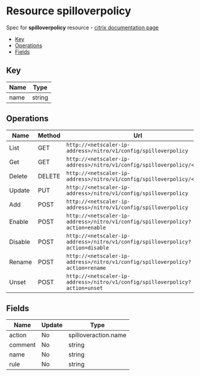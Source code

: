 # Resource spilloverpolicy

Spec for **spilloverpolicy** resource - [citrix documentation page](https://developer-docs.citrix.com/projects/netscaler-nitro-api/en/11.0/configuration/spillover/spilloverpolicy/spilloverpolicy/)

- [Key](#key)
- [Operations](#operations)
- [Fields](#fields)

## Key

| Name | Type |
|----|----|
| name | string |

## Operations

| Name | Method | Url |
|----|----|----|
| List | GET | `http://<netscaler-ip-address>/nitro/v1/config/spilloverpolicy` |
| Get | GET | `http://<netscaler-ip-address>/nitro/v1/config/spilloverpolicy/<name>` |
| Delete | DELETE | `http://<netscaler-ip-address>/nitro/v1/config/spilloverpolicy/<name>` |
| Update | PUT | `http://<netscaler-ip-address>/nitro/v1/config/spilloverpolicy` |
| Add | POST | `http://<netscaler-ip-address>/nitro/v1/config/spilloverpolicy` |
| Enable | POST | `http://<netscaler-ip-address>/nitro/v1/config/spilloverpolicy?action=enable` |
| Disable | POST | `http://<netscaler-ip-address>/nitro/v1/config/spilloverpolicy?action=disable` |
| Rename | POST | `http://<netscaler-ip-address>/nitro/v1/config/spilloverpolicy?action=rename` |
| Unset | POST | `http://<netscaler-ip-address>/nitro/v1/config/spilloverpolicy?action=unset` |

## Fields

| Name | Update | Type |
|----|----|----|
| action | No | spilloveraction.name |
| comment | No | string |
| name | No | string |
| rule | No | string |


